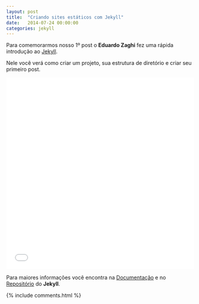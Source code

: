 ```yaml
---
layout: post
title:  "Criando sites estáticos com Jekyll"
date:   2014-07-24 00:00:00
categories: jekyll
---
```


Para comemorarmos nosso 1º post o __Eduardo Zaghi__ fez uma rápida introdução ao [Jekyll][jekyll]. 

Nele você verá como criar um projeto, sua estrutura de diretório e criar seu primeiro post.

<iframe width="100%" height="515" src="//www.youtube.com/embed/3a-LcAnHAzo" frameborder="0" allowfullscreen></iframe>

Para maiores informações você encontra na [Documentação][jekyll] e no [Repositório][jekyll-gh] do __Jekyll__.

[jekyll-gh]: https://github.com/jekyll/jekyll
[jekyll]:    http://jekyllrb.com

{% include comments.html %}

